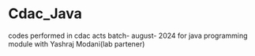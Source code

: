 # Cdac_Java
codes performed in cdac acts batch- august- 2024 for java programming module with Yashraj Modani(lab partener)
